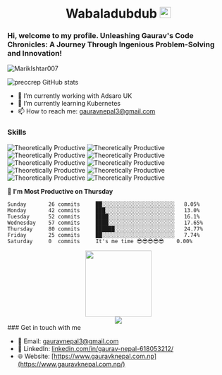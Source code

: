 <h1 align="center">Wabaladubdub <img src="https://media.giphy.com/media/hvRJCLFzcasrR4ia7z/giphy.gif" width="25px"></h1>

### Hi, welcome to my profile. Unleashing Gaurav's Code Chronicles: A Journey Through Ingenious Problem-Solving and Innovation!
<p align="left"> <img src="https://komarev.com/ghpvc/?username=gauravnepal3" alt="MarikIshtar007" /> </p>





<!-- ![](https://komarev.com/ghpvc/?username=gauravnepal3) -->


![preccrep GitHub stats](https://github-readme-stats.vercel.app/api?username=gauravnepal3&show_icons=true&theme=tokyonight)

- 🔭 I’m currently working with Adsaro UK
- 🌱 I’m currently learning Kubernetes
- 📫 How to reach me: gauravnepal3@gmail.com



### Skills 
![Theoretically Productive](https://img.shields.io/badge/Javascript-F7DF1E?style=for-the-badge&logo=javascript&logoColor=black)
![Theoretically Productive](https://img.shields.io/badge/HTML-E34F26?style=for-the-badge&logo=html5&logoColor=black)
![Theoretically Productive](https://img.shields.io/badge/CSS-1572B6?style=for-the-badge&logo=css3&logoColor=black)
![Theoretically Productive](https://img.shields.io/badge/TailwindCSS-06B6D4?style=for-the-badge&logo=tailwindcss&logoColor=black)
![Theoretically Productive](https://img.shields.io/badge/ReactJS-61DAFB?style=for-the-badge&logo=react&logoColor=black)
![Theoretically Productive](https://img.shields.io/badge/Node.js-339933?style=for-the-badge&logo=nodedotjs&logoColor=black)
![Theoretically Productive](https://img.shields.io/badge/.NET-512BD4?style=for-the-badge&logo=dotnet&logoColor=black)
![Theoretically Productive](https://img.shields.io/badge/Git-F05032?style=for-the-badge&logo=git&logoColor=black)
![Theoretically Productive](https://img.shields.io/badge/TypeScript-3178C6?style=for-the-badge&logo=typescript&logoColor=black)
![Theoretically Productive](https://img.shields.io/badge/Next.js-000000?style=for-the-badge&logo=nextdotjs&logoColor=white)



📅 **I'm Most Productive on Thursday** 

```text
Sunday       26 commits     ██░░░░░░░░░░░░░░░░░░░░░░░   8.05%
Monday       42 commits     ███░░░░░░░░░░░░░░░░░░░░░░   13.0% 
Tuesday      52 commits     ████░░░░░░░░░░░░░░░░░░░░░   16.1% 
Wednesday    57 commits     ████░░░░░░░░░░░░░░░░░░░░░   17.65% 
Thursday     80 commits     ██████░░░░░░░░░░░░░░░░░░░   24.77% 
Friday       25 commits     ██░░░░░░░░░░░░░░░░░░░░░░░   7.74% 
Saturday     0  commits     It's me time 😎😎😎😎😎    0.00% 
```

<div align="center">
<img height= "150" src="https://github-readme-stats.vercel.app/api/top-langs/?username=gauravnepal3&theme=radical&layout=compact" />
</div>
<div align="center"> <img src="https://github-readme-streak-stats.herokuapp.com/?user=gauravnepal3&theme=radical" /> </div>
### Get in touch with me 

- 📧 Email: [gauravnepal3@gmail.com](mailto:gauravnepal3@gmail.com)
- 💼 LinkedIn: [linkedin.com/in/gaurav-nepal-618053212/](https://www.linkedin.com/in/gaurav-nepal-618053212/)
- 🌐 Website: [https://www.gauravknepal.com.np](https://www.gauravknepal.com.np/)

